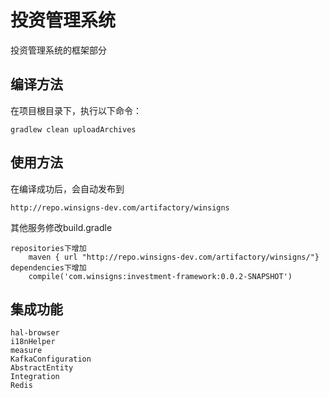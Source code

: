 # 投资管理系统

投资管理系统的框架部分

## 编译方法

在项目根目录下，执行以下命令：

```shell
gradlew clean uploadArchives
```

## 使用方法

在编译成功后，会自动发布到

```shell
http://repo.winsigns-dev.com/artifactory/winsigns
```
其他服务修改build.gradle
```shell
repositories下增加
    maven { url "http://repo.winsigns-dev.com/artifactory/winsigns/"}
dependencies下增加
	compile('com.winsigns:investment-framework:0.0.2-SNAPSHOT')
```

## 集成功能
```shell
hal-browser                        
i18nHelper
measure
KafkaConfiguration
AbstractEntity
Integration
Redis
```

